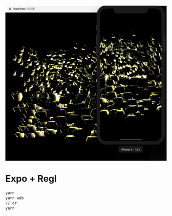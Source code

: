 <p align="center">
  <img src="screen.png" alt="screen" align="center">
</p>

# Expo + Regl

```
yarn
yarn web
// or
yarn
```
